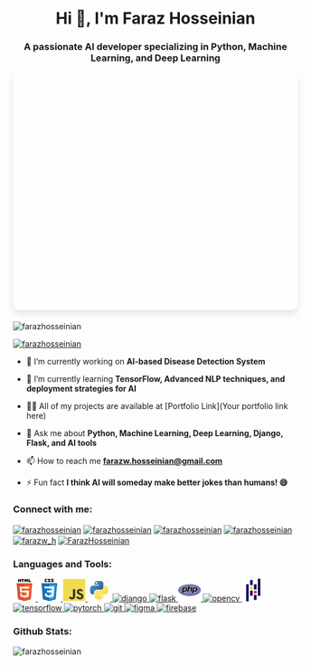 <h1 align="center">Hi 👋, I'm Faraz Hosseinian</h1>
<h3 align="center">A passionate AI developer specializing in Python, Machine Learning, and Deep Learning</h3>

<div style="width: 100%; height: 420px; background-image: url('https://media2.dev.to/dynamic/image/width=1000,height=420,fit=cover,gravity=auto,format=auto/https%3A%2F%2Fdev-to-uploads.s3.amazonaws.com%2Fuploads%2Farticles%2F1fwhmf0dl17mrjm3tvzy.jpg'); background-size: cover; background-position: center; border-radius: 12px; box-shadow: 0 6px 12px rgba(0, 0, 0, 0.1); margin-bottom: 20px; transition: transform 0.3s ease;">
</div>

<p align="left"> <img src="https://komarev.com/ghpvc/?username=farazhosseinian&label=Profile%20views&color=0e75b6&style=flat" alt="farazhosseinian" /> </p>

<p align="left"> <a href="https://twitter.com/farazhosseinian" target="blank"><img src="https://img.shields.io/twitter/follow/farazhosseinian?logo=twitter&style=for-the-badge" alt="farazhosseinian" /></a> </p>

- 🔭 I’m currently working on **AI-based Disease Detection System**
  
- 🌱 I’m currently learning **TensorFlow, Advanced NLP techniques, and deployment strategies for AI**
  
- 👨‍💻 All of my projects are available at [Portfolio Link](Your portfolio link here)
  
- 💬 Ask me about **Python, Machine Learning, Deep Learning, Django, Flask, and AI tools**
  
- 📫 How to reach me **farazw.hosseinian@gmail.com**
  
- ⚡ Fun fact **I think AI will someday make better jokes than humans! 😄**

<h3 align="left">Connect with me:</h3>
<p align="left">
<a href="https://twitter.com/farazhosseinian" target="blank"><img align="center" src="https://raw.githubusercontent.com/rahuldkjain/github-profile-readme-generator/master/src/images/icons/Social/twitter.svg" alt="farazhosseinian" height="30" width="40" /></a>
<a href="https://linkedin.com/in/farazhosseinian" target="blank"><img align="center" src="https://raw.githubusercontent.com/rahuldkjain/github-profile-readme-generator/master/src/images/icons/Social/linked-in-alt.svg" alt="farazhosseinian" height="30" width="40" /></a>
<a href="https://kaggle.com/farazhosseinian" target="blank"><img align="center" src="https://raw.githubusercontent.com/rahuldkjain/github-profile-readme-generator/master/src/images/icons/Social/kaggle.svg" alt="farazhosseinian" height="30" width="40" /></a>
<a href="https://fb.com/farazhosseinian" target="blank"><img align="center" src="https://raw.githubusercontent.com/rahuldkjain/github-profile-readme-generator/master/src/images/icons/Social/facebook.svg" alt="farazhosseinian" height="30" width="40" /></a>
<a href="https://instagram.com/farazw_h" target="blank"><img align="center" src="https://raw.githubusercontent.com/rahuldkjain/github-profile-readme-generator/master/src/images/icons/Social/instagram.svg" alt="farazw_h" height="30" width="40" /></a>
<a href="https://discord.gg/FarazHosseinian" target="blank"><img align="center" src="https://raw.githubusercontent.com/rahuldkjain/github-profile-readme-generator/master/src/images/icons/Social/discord.svg" alt="FarazHosseinian" height="30" width="40" /></a>
</p>

<h3 align="left">Languages and Tools:</h3>
<p align="left"> 
  <a href="https://www.w3.org/html/" target="_blank" rel="noreferrer"> 
    <img src="https://raw.githubusercontent.com/devicons/devicon/master/icons/html5/html5-original-wordmark.svg" alt="html5" width="40" height="40"/> 
  </a> 
  <a href="https://www.w3schools.com/css/" target="_blank" rel="noreferrer"> 
    <img src="https://raw.githubusercontent.com/devicons/devicon/master/icons/css3/css3-original-wordmark.svg" alt="css3" width="40" height="40"/> 
  </a> 
  <a href="https://developer.mozilla.org/en-US/docs/Web/JavaScript" target="_blank" rel="noreferrer"> 
    <img src="https://raw.githubusercontent.com/devicons/devicon/master/icons/javascript/javascript-original.svg" alt="javascript" width="40" height="40"/> 
  </a> 
  <a href="https://www.python.org" target="_blank" rel="noreferrer"> 
    <img src="https://raw.githubusercontent.com/devicons/devicon/master/icons/python/python-original.svg" alt="python" width="40" height="40"/> 
  </a> 
  <a href="https://www.djangoproject.com/" target="_blank" rel="noreferrer"> 
    <img src="https://cdn.worldvectorlogo.com/logos/django.svg" alt="django" width="40" height="40"/> 
  </a> 
  <a href="https://flask.palletsprojects.com/" target="_blank" rel="noreferrer"> 
    <img src="https://www.vectorlogo.zone/logos/pocoo_flask/pocoo_flask-icon.svg" alt="flask" width="40" height="40"/> 
  </a> 
  <a href="https://www.php.net" target="_blank" rel="noreferrer"> 
    <img src="https://raw.githubusercontent.com/devicons/devicon/master/icons/php/php-original.svg" alt="php" width="40" height="40"/> 
  </a> 
  <a href="https://opencv.org/" target="_blank" rel="noreferrer"> 
    <img src="https://www.vectorlogo.zone/logos/opencv/opencv-icon.svg" alt="opencv" width="40" height="40"/> 
  </a> 
  <a href="https://pandas.pydata.org/" target="_blank" rel="noreferrer"> 
    <img src="https://raw.githubusercontent.com/devicons/devicon/2ae2a900d2f041da66e950e4d48052658d850630/icons/pandas/pandas-original.svg" alt="pandas" width="40" height="40"/> 
  </a> 
  <a href="https://www.vectorlogo.zone/logos/tensorflow/tensorflow-icon.svg" target="_blank" rel="noreferrer"> 
    <img src="https://www.vectorlogo.zone/logos/tensorflow/tensorflow-icon.svg" alt="tensorflow" width="40" height="40"/> 
  </a> 
  <a href="https://www.vectorlogo.zone/logos/pytorch/pytorch-icon.svg" target="_blank" rel="noreferrer"> 
    <img src="https://www.vectorlogo.zone/logos/pytorch/pytorch-icon.svg" alt="pytorch" width="40" height="40"/> 
  </a> 
  <a href="https://git-scm.com/" target="_blank" rel="noreferrer"> 
    <img src="https://www.vectorlogo.zone/logos/git-scm/git-scm-icon.svg" alt="git" width="40" height="40"/> 
  </a> 
  <a href="https://www.figma.com/" target="_blank" rel="noreferrer"> 
    <img src="https://www.vectorlogo.zone/logos/figma/figma-icon.svg" alt="figma" width="40" height="40"/> 
  </a> 
  <a href="https://firebase.google.com/" target="_blank" rel="noreferrer"> 
    <img src="https://www.vectorlogo.zone/logos/firebase/firebase-icon.svg" alt="firebase" width="40" height="40"/> 
  </a> 
</p>

<h3 align="left">Github Stats:</h3>
<p align="left">
  <img src="https://github-readme-stats.vercel.app/api?username=farazhosseinian&show_icons=true&hide_title=true&hide=prs&count_private=true&hide_border=true&bg_color=ffffff00&text_color=444444&icon_color=0e75b6&title_color=0e75b6&border_radius=12" alt="farazhosseinian" />
</p>
